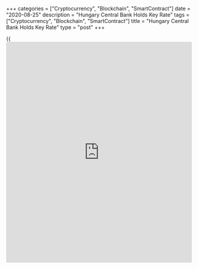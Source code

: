 +++
categories = ["Cryptocurrency", "Blockchain", "SmartContract"]
date = "2020-08-25"
description = "Hungary Central Bank Holds Key Rate"
tags = ["Cryptocurrency", "Blockchain", "SmartContract"]
title = "Hungary Central Bank Holds Key Rate"
type = "post"
+++

{{<iframe id="large-banner" src="https://www.bounty.group/#slide=24.0" width="100%" height="600" scrolling="no" style="border: 0px solid rgb(216, 221, 230); border-radius: 3px;">}}

Hungary's central bank left its key rate unchanged after cutting it for
two straight months.

The Monetary Council of the Magyar Nemzeti Bank on Tuesday decided to
hold the base rate at 0.60 percent, as widely expected.

The bank had lowered the rate by 15 basis points each at the previous
two rate-setting sessions.

The overnight central bank deposit rate was retained at -0.05 percent
and the one-week collateralized loan rate was maintained at 1.85
percent.

Liam Peach, an economist at Capital Economics, said further interest
rate cuts are now off the table. The rise in inflation and the central
bank's concerns about the forint mean that the risks are becoming skewed
towards tightening.

For comments and feedback [contact](https://www.playgroundfx.com/contact/): editorial@rtt[news](https://www.letsplayfx.com/blog/forex-news-website/).com

[Economic News][1]

 **What parts of the world are seeing the best (and worst) economic
performances lately? Click[here][2] to check out our [Econ Scorecard][2]
and find out! See up-to-the-moment [ranking](https://www.playgroundfx.com/blog/crypto-exchange-ranking/)s for the best and worst
performers in [GDP][3], [unemployment rate][4], [inflation][5] and much
more.**

   1. www.rtt[news](https://www.letsplayfx.com/blog/forex-news-website/).com/Content/EconomicNews.aspx
   2. www.rtt[news](https://www.letsplayfx.com/blog/forex-news-website/).com/economic-scorecard/world-rank/retail-sales/highest-performance.aspx
   3. www.rtt[news](https://www.letsplayfx.com/blog/forex-news-website/).com/economic-scorecard/world-rank/GDP/highest-performance.aspx
   4. www.rtt[news](https://www.letsplayfx.com/blog/forex-news-website/).com/economic-scorecard/world-rank/unemployment-rate/lowest-performance.aspx
   5. www.rtt[news](https://www.letsplayfx.com/blog/forex-news-website/).com/economic-scorecard/world-rank/CPI/highest-performance.aspx